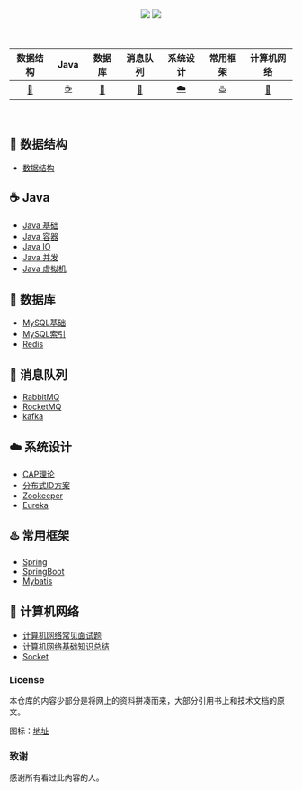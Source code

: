 <div align="center">
    <a href="https://github.com/robert202003/Java-Notes"> <img src="https://badgen.net/github/stars/robert202003/Java-Notes?icon=github&color=4ab8a1"></a>
    <a href="https://github.com/robert202003/Java-Notes"> <img src="https://badgen.net/github/forks/robert202003/Java-Notes?icon=github&color=4ab8a1"></a>
</div>
<br>

<br>

| 数据结构 | &nbsp;Java&nbsp; |数据库 | 消息队列 | 系统设计| 常用框架| 计算机网络 | 
| :------: | :------: | :------: | :------: | :------: | :------: | :------: | 
| [:pencil:](#pencil-数据结构)| [:coffee:](#coffee-java) | [:bicyclist:](#notebook-数据库) | [:rabbit:](#rabbit-消息队列) | [:cloud:](#cloud-系统设计) | [:hotsprings:](#hotsprings-常用框架) |[:running_shirt_with_sash:](#running_shirt_with_sash-计算机网络) |
<br>

## :pencil: 数据结构

- [数据结构](https://github.com/robert202003/Java-Notes/blob/master/docs/datastructure-algorithm/datastructure.md)

## :coffee: Java

- [Java 基础](https://github.com/robert202003/Java-Notes/blob/master/docs/java/basic.md)
- [Java 容器](https://github.com/robert202003/Java-Notes/blob/master/docs/java/collections.md)
- [Java IO](https://github.com/robert202003/Java-Notes/blob/master/docs/java/IO.md)
- [Java 并发](https://github.com/robert202003/Java-Notes/blob/master/docs/java/multi-thread.md)
- [Java 虚拟机](https://github.com/robert202003/Java-Notes/blob/master/docs/java/jvm.md)

## :bicyclist: 数据库

- [MySQL基础](https://github.com/robert202003/Java-Notes/blob/master/docs/database/MYSQL.md)
- [MySQL索引](https://github.com/robert202003/Java-Notes/blob/master/docs/database/MySQL-Index.md)
- [Redis](https://github.com/robert202003/Java-Notes/blob/master/docs/database/Redis.md)

## :rabbit: 消息队列

- [RabbitMQ](https://github.com/robert202003/Java-Notes/blob/master/docs/mq/RabbitMQ.md)
- [RocketMQ](https://github.com/robert202003/Java-Notes/blob/master/docs/mq/RocketMQ.md)
- [kafka](https://github.com/robert202003/Java-Notes/blob/master/docs/mq/RocketMQ.md)

## :cloud: 系统设计

- [CAP理论](https://github.com/robert202003/Java-Notes/blob/master/docs/system-design/CAP理论.md)
- [分布式ID方案](https://github.com/robert202003/Java-Notes/blob/master/docs/system-design/分布式id方案.md)
- [Zookeeper](https://github.com/robert202003/Java-Notes/blob/master/docs/system-design/Zookeeper.md)
- [Eureka](https://github.com/robert202003/Java-Notes/blob/master/docs/system-design/Eureka.md)

## :hotsprings: 常用框架

- [Spring](https://github.com/robert202003/Java-Notes/blob/master/docs/framework/Spring.md)
- [SpringBoot](https://github.com/robert202003/Java-Notes/blob/master/docs/framework/SpringBoot.md)
- [Mybatis](https://github.com/robert202003/Java-Notes/blob/master/docs/framework/MyBatis.md)

## :running_shirt_with_sash: 计算机网络

- [计算机网络常见面试题](https://github.com/robert202003/Java-Notes/blob/master/docs/network/计算机网络.md)
- [计算机网络基础知识总结](https://github.com/robert202003/Java-Notes/blob/master/docs/network/计算机网络知识总结.md)
- [Socket](https://github.com/robert202003/Java-Notes/blob/master/docs/network/Socket.md)

### License

本仓库的内容少部分是将网上的资料拼凑而来，大部分引用书上和技术文档的原文。

图标：[地址](https://www.webfx.com/tools/emoji-cheat-sheet/)

### 致谢

感谢所有看过此内容的人。

